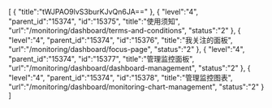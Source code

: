 [
	{
		"title":"tWJPAO9lvS3burKJvQn6JA=="
	},
	{
		"level":"4",
		"parent_id":"15374",
		"id":"15375",
		"title":"使用须知",
		"url":"/monitoring/dashboard/terms-and-conditions",
		"status":"2"
	},
	{
		"level":"4",
		"parent_id":"15374",
		"id":"15376",
		"title":"我关注的面板",
		"url":"/monitoring/dashboard/focus-page",
		"status":"2"
	},
	{
		"level":"4",
		"parent_id":"15374",
		"id":"15377",
		"title":"管理监控面板",
		"url":"/monitoring/dashboard/dashboard-management",
		"status":"2"
	},
	{
		"level":"4",
		"parent_id":"15374",
		"id":"15378",
		"title":"管理监控图表",
		"url":"/monitoring/dashboard/monitoring-chart-management",
		"status":"2"
	}
]